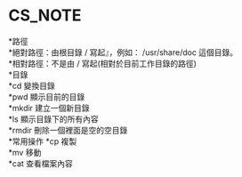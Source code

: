 # CS_NOTE
*路徑  
 *絕對路徑：由根目錄 / 寫起』，例如： /usr/share/doc 這個目錄。  
 *相對路徑：不是由 / 寫起(相對於目前工作目錄的路徑)  
*目錄  
 *cd 變換目錄    
 *pwd 顯示目前的目錄   
 *mkdir 建立一個新目錄   
 *ls 顯示目錄下的所有內容   
 *rmdir 刪除一個裡面是空的空目錄   
*常用操作
 *cp 複製  
 *mv 移動   
 *cat 查看檔案內容  
